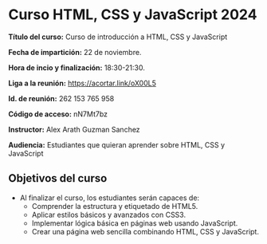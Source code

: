 # Curso HTML, CSS y JavaScript 2024

**Título del curso:** Curso de introducción a HTML, CSS y JavaScript

**Fecha de impartición:** 22 de noviembre.

**Hora de incio y finalización:** 18:30-21:30.

**Liga a la reunión:** https://acortar.link/oX00L5

**Id. de reunión:** 262 153 765 958

**Código de acceso:** nN7Mt7bz

**Instructor:** Alex Arath Guzman Sanchez

**Audiencia:** Estudiantes que quieran aprender sobre HTML, CSS y JavaScript

## Objetivos del curso

- Al finalizar el curso, los estudiantes serán capaces de:
  - Comprender la estructura y etiquetado de HTML5.
  - Aplicar estilos básicos y avanzados con CSS3.
  - Implementar lógica básica en páginas web usando JavaScript.
  - Crear una página web sencilla combinando HTML, CSS y JavaScript.
